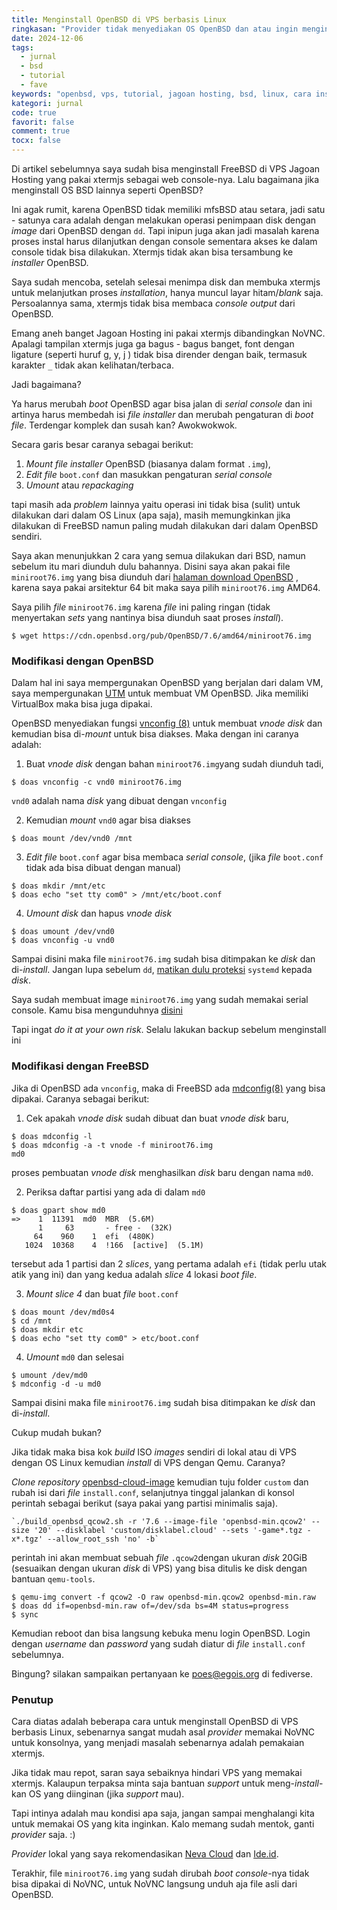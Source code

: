 ```yaml
---
title: Menginstall OpenBSD di VPS berbasis Linux
ringkasan: "Provider tidak menyediakan OS OpenBSD dan atau ingin menginstall sendiri?"
date: 2024-12-06
tags:
  - jurnal
  - bsd
  - tutorial
  - fave
keywords: "openbsd, vps, tutorial, jagoan hosting, bsd, linux, cara install, xtermjs"
kategori: jurnal
code: true
favorit: false
comment: true
tocx: false
---
```


Di artikel sebelumnya saya sudah bisa menginstall FreeBSD di VPS Jagoan Hosting yang pakai xtermjs sebagai web console-nya. Lalu bagaimana jika menginstall OS BSD lainnya seperti OpenBSD?

Ini agak rumit, karena OpenBSD tidak memiliki mfsBSD atau setara, jadi satu - satunya cara adalah dengan melakukan operasi penimpaan disk dengan _image_ dari OpenBSD dengan `dd`. Tapi inipun juga akan jadi masalah karena proses instal harus dilanjutkan dengan console sementara akses ke dalam console tidak bisa dilakukan. Xtermjs tidak akan bisa tersambung ke _installer_ OpenBSD.

Saya sudah mencoba, setelah selesai menimpa disk dan membuka xtermjs untuk melanjutkan proses _installation_, hanya muncul layar hitam/_blank_ saja. Persoalannya sama, xtermjs tidak bisa membaca _console output_ dari OpenBSD.

Emang aneh banget Jagoan Hosting ini pakai xtermjs dibandingkan NoVNC. Apalagi tampilan xtermjs juga ga bagus - bagus banget, font dengan ligature (seperti huruf g, y, j ) tidak bisa dirender dengan baik, termasuk karakter `_` tidak akan kelihatan/terbaca.

Jadi bagaimana?

Ya harus merubah _boot_ OpenBSD agar bisa jalan di _serial console_ dan ini artinya harus membedah isi _file installer_ dan merubah pengaturan di _boot file_. Terdengar komplek dan susah kan? Awokwokwok.

Secara garis besar caranya sebagai berikut:

1. _Mount file installer_ OpenBSD (biasanya dalam format `.img`),
2. _Edit file_ `boot.conf` dan masukkan pengaturan _serial console_
3. _Umount_ atau _repackaging_

tapi masih ada _problem_ lainnya yaitu operasi ini tidak bisa (sulit) untuk dilakukan dari dalam OS Linux (apa saja), masih memungkinkan jika dilakukan di FreeBSD namun paling mudah dilakukan dari dalam OpenBSD sendiri.

Saya akan menunjukkan 2 cara yang semua dilakukan dari BSD, namun sebelum itu mari diunduh dulu bahannya. Disini saya akan pakai file `miniroot76.img` yang bisa diunduh dari [halaman download OpenBSD](https://www.openbsd.org/faq/faq4.html#Download) , karena saya pakai arsitektur 64 bit maka saya pilih `miniroot76.img` AMD64.

Saya pilih _file_ `miniroot76.img` karena _file_ ini paling ringan (tidak menyertakan _sets_ yang nantinya bisa diunduh saat proses _install_).

```shell-session
$ wget https://cdn.openbsd.org/pub/OpenBSD/7.6/amd64/miniroot76.img
```

### Modifikasi dengan OpenBSD

Dalam hal ini saya mempergunakan OpenBSD yang berjalan dari dalam VM, saya mempergunakan [UTM](https://mac.getutm.app/) untuk membuat VM OpenBSD. Jika memiliki VirtualBox maka bisa juga dipakai.

OpenBSD menyediakan fungsi [vnconfig (8)](https://man.openbsd.org/vnconfig) untuk membuat _vnode disk_ dan kemudian bisa di-_mount_ untuk bisa diakses. Maka dengan ini caranya adalah:

1. Buat _vnode disk_ dengan bahan `miniroot76.img`yang sudah diunduh tadi,

```shell-session
$ doas vnconfig -c vnd0 miniroot76.img
```

`vnd0` adalah nama _disk_ yang dibuat dengan `vnconfig`

2. Kemudian _mount_ `vnd0` agar bisa diakses

```shell-session
$ doas mount /dev/vnd0 /mnt
```

3. _Edit file_ `boot.conf` agar bisa membaca _serial console_, (jika _file_ `boot.conf` tidak ada bisa dibuat dengan manual)

```shell-session
$ doas mkdir /mnt/etc
$ doas echo "set tty com0" > /mnt/etc/boot.conf
```

4. _Umount disk_ dan hapus _vnode disk_

```shell-session
$ doas umount /dev/vnd0
$ doas vnconfig -u vnd0
```

Sampai disini maka file `miniroot76.img` sudah bisa ditimpakan ke _disk_ dan di-_install_. Jangan lupa sebelum `dd`, [matikan dulu proteksi](/jurnal/menginstall-freebsd-di-vps-berbasis-linux/#postnotes-systemd) `systemd` kepada _disk_.

<div class="postnotes">
    <p>Saya sudah membuat image <code>miniroot76.img</code> yang sudah memakai serial console. Kamu bisa mengunduhnya <a href="https://egois.org/files/openBSD/">disini</a></p>
    <p>Tapi ingat <i>do it at your own risk</i>. Selalu lakukan backup sebelum menginstall ini</p>
</div>

### Modifikasi dengan FreeBSD

Jika di OpenBSD ada `vnconfig`, maka di FreeBSD ada [mdconfig(8)](<https://man.freebsd.org/cgi/man.cgi?mdconfig(8)>) yang bisa dipakai. Caranya sebagai berikut:

1. Cek apakah _vnode disk_ sudah dibuat dan buat _vnode disk_ baru,

```shell-session
$ doas mdconfig -l
$ doas mdconfig -a -t vnode -f miniroot76.img
md0
```

proses pembuatan _vnode disk_ menghasilkan _disk_ baru dengan nama `md0`.

2. Periksa daftar partisi yang ada di dalam `md0`

```shell-session
$ doas gpart show md0
=>    1  11391  md0  MBR  (5.6M)
      1     63       - free -  (32K)
     64    960    1  efi  (480K)
   1024  10368    4  !166  [active]  (5.1M)
```

tersebut ada 1 partisi dan 2 _slices_, yang pertama adalah `efi` (tidak perlu utak atik yang ini) dan yang kedua adalah _slice_ 4 lokasi _boot file_.

3. _Mount slice 4_ dan buat _file_ `boot.conf`

```shell-session
$ doas mount /dev/md0s4
$ cd /mnt
$ doas mkdir etc
$ doas echo "set tty com0" > etc/boot.conf
```

4. _Umount_ `md0` dan selesai

```shell-session
$ umount /dev/md0
$ mdconfig -d -u md0
```

Sampai disini maka file `miniroot76.img` sudah bisa ditimpakan ke _disk_ dan di-_install_.

Cukup mudah bukan?

Jika tidak maka bisa kok _build_ ISO _images_ sendiri di lokal atau di VPS dengan OS Linux kemudian _install_ di VPS dengan Qemu. Caranya?

_Clone repository_ [openbsd-cloud-image](https://github.com/hcartiaux/openbsd-cloud-image) kemudian tuju folder `custom` dan rubah isi dari _file_ `install.conf`, selanjutnya tinggal jalankan di konsol perintah sebagai berikut (saya pakai yang partisi minimalis saja).

```shell-session
`./build_openbsd_qcow2.sh -r '7.6 --image-file 'openbsd-min.qcow2' --size '20' --disklabel 'custom/disklabel.cloud' --sets '-game*.tgz -x*.tgz' --allow_root_ssh 'no' -b`
```

perintah ini akan membuat sebuah _file_ `.qcow2`dengan ukuran _disk_ 20GiB (sesuaikan dengan ukuran _disk_ di VPS) yang bisa ditulis ke disk dengan bantuan `qemu-tools`.

```shell-session
$ qemu-img convert -f qcow2 -O raw openbsd-min.qcow2 openbsd-min.raw
$ doas dd if=openbsd-min.raw of=/dev/sda bs=4M status=progress
$ sync
```

Kemudian reboot dan bisa langsung kebuka menu login OpenBSD. Login dengan _username_ dan _password_ yang sudah diatur di _file_ `install.conf` sebelumnya.

Bingung? silakan sampaikan pertanyaan ke [poes@egois.org](https://sok.egois.org) di fediverse.

### Penutup

Cara diatas adalah beberapa cara untuk menginstall OpenBSD di VPS berbasis Linux, sebenarnya sangat mudah asal _provider_ memakai NoVNC untuk konsolnya, yang menjadi masalah sebenarnya adalah pemakaian xtermjs.

Jika tidak mau repot, saran saya sebaiknya hindari VPS yang memakai xtermjs. Kalaupun terpaksa minta saja bantuan _support_ untuk meng-_install_-kan OS yang diinginan (jika _support_ mau).

Tapi intinya adalah mau kondisi apa saja, jangan sampai menghalangi kita untuk memakai OS yang kita inginkan. Kalo memang sudah mentok, ganti _provider_ saja. :)

_Provider_ lokal yang saya rekomendasikan [Neva Cloud](https://nevacloud.com) dan [Ide.id](https://ide.id).

Terakhir, file `miniroot76.img` yang sudah dirubah _boot console_-nya tidak bisa dipakai di NoVNC, untuk NoVNC langsung unduh aja file asli dari OpenBSD.
